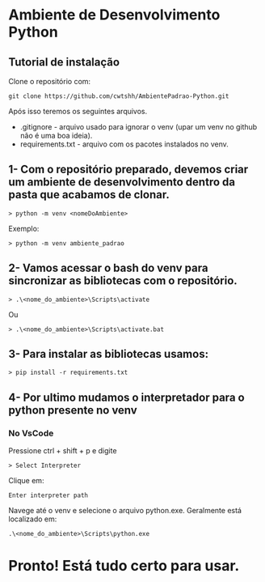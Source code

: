 # Ambiente de Desenvolvimento Python


## Tutorial de instalação

Clone o repositório com:
```
git clone https://github.com/cwtshh/AmbientePadrao-Python.git
```
Após isso teremos os seguintes arquivos.

* .gitignore - arquivo usado para ignorar o venv (upar um venv no github não é uma boa ideia).
* requirements.txt - arquivo com os pacotes instalados no venv.

## 1- Com o repositório preparado, devemos criar um ambiente de desenvolvimento dentro da pasta que acabamos de clonar.

```
> python -m venv <nomeDoAmbiente>
```
Exemplo:
```
> python -m venv ambiente_padrao
```

## 2- Vamos acessar o bash do venv para sincronizar as bibliotecas com o repositório.

```
> .\<nome_do_ambiente>\Scripts\activate
```
Ou

```
> .\<nome_do_ambiente>\Scripts\activate.bat
```

## 3- Para instalar as bibliotecas usamos:

```
> pip install -r requirements.txt
```

## 4- Por ultimo mudamos o interpretador para o python presente no venv

### No VsCode
Pressione ctrl + shift + p e digite
```
> Select Interpreter
```

Clique em:
```
Enter interpreter path
```

Navege até o venv e selecione o arquivo python.exe. Geralmente está localizado em:

```
.\<nome_do_ambiente>\Scripts\python.exe
```

# Pronto! Está tudo certo para usar.






